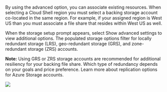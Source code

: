 By using the advanced option, you can associate existing resources. When selecting a Cloud Shell region you must select a backing storage account co-located in the same region. For example, if your assigned region is West US than you must associate a file share that resides within West US as well.

When the storage setup prompt appears, select Show advanced settings to view additional options. The populated storage options filter for locally redundant storage (LRS), geo-redundant storage (GRS), and zone-redundant storage (ZRS) accounts.

**Note:**
Using GRS or ZRS storage accounts are recommended for additional resiliency for your backing file share. Which type of redundancy depends on your goals and price preference. Learn more about replication options for Azure Storage accounts.

![](https://github.com/fenago/katacoda-scenarios/raw/master/azure-functions/persist-files-azure-shell/steps/3/1.png)
